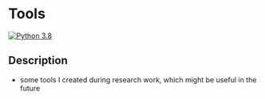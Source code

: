 # Tools

[![Python 3.8](https://img.shields.io/badge/python-3.8-yellow.svg)](https://www.python.org/)

## Description

- some tools I created during research work, which might be useful in the future
